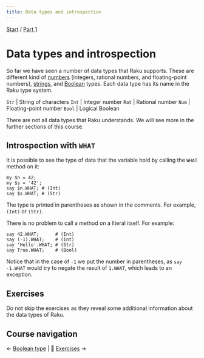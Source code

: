 ```yaml
---
title: Data types and introspection
---
```


[Start](/raku-course/) / [Part 1](/raku-course/part1)

# Data types and introspection

So far we have seen a number of data types that Raku supports. These are different kind of [numbers](/raku-course/numbers) (integers, rational numbers, and floating-point numbers), [strings](/raku-course/strings), and [Boolean](/raku-course/booleans) types. Each data type has its name in the Raku type system.

`Str` | String of characters
`Int` | Integer number
`Rat` | Rational number
`Num` | Floating-point number
`Bool` | Logical Boolean

There are not all data types that Raku understands. We will see more in the further sections of this course.

## Introspection with `WHAT`

It is possible to see the type of data that the variable hold by calling the `WHAT` method on it:

    my $n = 42;
    my $s = '42';
    say $n.WHAT; # (Int)
    say $s.WHAT; # (Str)

The type is printed in parentheses as shown in the comments. For example, `(Int)` or `(Str)`.

There is no problem to call a method on a literal itself. For example:

    say 42.WHAT;      # (Int)
    say (-1).WHAT;    # (Int)
    say 'Hello'.WHAT; # (Str)
    say True.WHAT;    # (Bool)

Notice that in the case of `-1` we put the number in parentheses, as `say -1.WHAT` would try to negate the result of `1.WHAT`, which leads to an exception.

## Exercises

Do not skip the exercises as they reveal some additional information about the data types of Raku.

## Course navigation

← [Boolean type](/raku-course/booleans) | 💪 [Exercises](exercises) →
